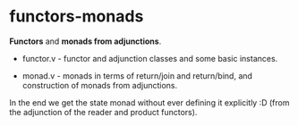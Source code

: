 # functors-monads

**Functors** and **monads from adjunctions**.

* functor.v - functor and adjunction classes and some basic instances.

* monad.v - monads in terms of return/join and return/bind, and
  construction of monads from adjunctions.

In the end we get the state monad without ever defining it explicitly
:D (from the adjunction of the reader and product functors).
